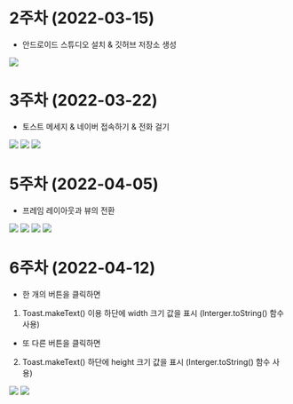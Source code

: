 # 2주차 (2022-03-15)
  - 안드로이드 스튜디오 설치 & 깃허브 저장소 생성

<img width="" height="" src="./pic/2st.PNG"></img>

# 3주차 (2022-03-22)
  - 토스트 메세지 & 네이버 접속하기 & 전화 걸기

<img width="" height="" src="./pic/3주차_토스트.png"></img>
<img width="" height="" src="./pic/3주차_네이버.png"></img>
<img width="" height="" src="./pic/3주차_전화걸기.png"></img>

# 5주차 (2022-04-05)
- 프레임 레이아웃과 뷰의 전환

<img width="" height="" src="./pic/5주차_actmain.png"></img>
<img width="" height="" src="./pic/5주차_mainact.png"></img>
<img width="" height="" src="./pic/5주차_1.png"></img>
<img width="" height="" src="./pic/5주차_2.png"></img>

# 6주차 (2022-04-12)

- 한 개의 버튼을 클릭하면 
1. Toast.makeText() 이용 하단에 width 크기 값을 표시 (Interger.toString() 함수 사용) 

- 또 다른 버튼을 클릭하면 
2. Toast.makeText() 하단에 height 크기 값을 표시 (Interger.toString() 함수 사용)

<img width="" height="" src="./pic/넓이.png"></img>
<img width="" height="" src="./pic/높이.png"></img>

